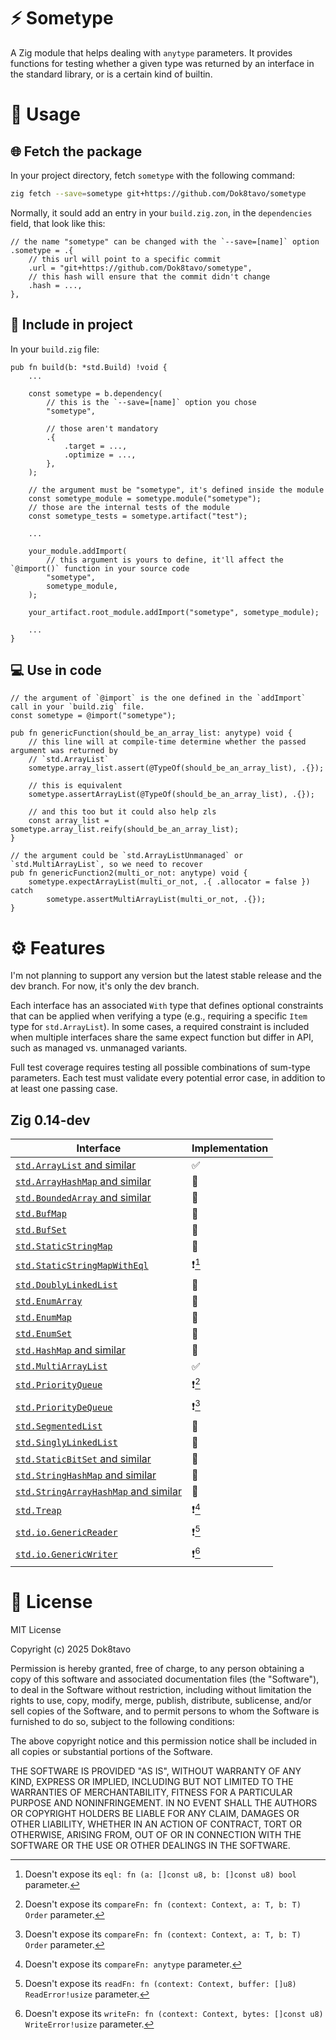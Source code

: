# ⚡ Sometype

A Zig module that helps dealing with `anytype` parameters. It provides functions for testing 
whether a given type was returned by an interface in the standard library, or is a certain kind of
builtin.

# 📝 Usage

## 🌐 Fetch the package

In your project directory, fetch `sometype` with the following command:

```sh
zig fetch --save=sometype git+https://github.com/Dok8tavo/sometype
```

Normally, it sould add an entry in your `build.zig.zon`, in the `dependencies` field, that look like this:

```zig
// the name "sometype" can be changed with the `--save=[name]` option
.sometype = .{
    // this url will point to a specific commit
    .url = "git+https://github.com/Dok8tavo/sometype",
    // this hash will ensure that the commit didn't change
    .hash = ...,
},
```

## 📁 Include in project

In your `build.zig` file:

```zig
pub fn build(b: *std.Build) !void {
    ...

    const sometype = b.dependency(
        // this is the `--save=[name]` option you chose
        "sometype",

        // those aren't mandatory
        .{
            .target = ...,
            .optimize = ...,
        },
    );

    // the argument must be "sometype", it's defined inside the module
    const sometype_module = sometype.module("sometype");
    // those are the internal tests of the module
    const sometype_tests = sometype.artifact("test");

    ...

    your_module.addImport(
        // this argument is yours to define, it'll affect the `@import()` function in your source code
        "sometype", 
        sometype_module,
    );

    your_artifact.root_module.addImport("sometype", sometype_module);

    ...
}
```

## 💻 Use in code

```zig
// the argument of `@import` is the one defined in the `addImport` call in your `build.zig` file.
const sometype = @import("sometype");

pub fn genericFunction(should_be_an_array_list: anytype) void {
    // this line will at compile-time determine whether the passed argument was returned by
    // `std.ArrayList`
    sometype.array_list.assert(@TypeOf(should_be_an_array_list), .{});

    // this is equivalent
    sometype.assertArrayList(@TypeOf(should_be_an_array_list), .{});

    // and this too but it could also help zls
    const array_list = sometype.array_list.reify(should_be_an_array_list);
}

// the argument could be `std.ArrayListUnmanaged` or `std.MultiArrayList`, so we need to recover
pub fn genericFunction2(multi_or_not: anytype) void {
    sometype.expectArrayList(multi_or_not, .{ .allocator = false }) catch
        sometype.assertMultiArrayList(multi_or_not, .{});
}
```

# ⚙️ Features

I'm not planning to support any version but the latest stable release and the dev branch. For now,
it's only the dev branch.

Each interface has an associated `With` type that defines optional constraints that can be applied
when verifying a type (e.g., requiring a specific `Item` type for `std.ArrayList`). In some cases, a
required constraint is included when multiple interfaces share the same expect function but differ
in API, such as managed vs. unmanaged variants.

Full test coverage requires testing all possible combinations of sum-type parameters. Each test must validate every potential error case, in addition to at least one passing case.

## Zig 0.14-dev

| Interface                                                                                                                    | Implementation |
|------------------------------------------------------------------------------------------------------------------------------|----------------|
| [`std.ArrayList` and similar](https://ziglang.org/documentation/master/std/#std.array_list)                                  | ✅              |
| [`std.ArrayHashMap` and similar](https://ziglang.org/documentation/master/std/#std.array_hash_map.ArrayHashMapWithAllocator) | 🚫             |
| [`std.BoundedArray` and similar](https://ziglang.org/documentation/master/std/#std.bounded_array)                            | 🚫             |
| [`std.BufMap`](https://ziglang.org/documentation/master/std/#std.buf_map.BufMap)                                             | 🚫             |
| [`std.BufSet`](https://ziglang.org/documentation/master/std/#std.buf_set.BufSet)                                             | 🚫             |
| [`std.StaticStringMap`](https://ziglang.org/documentation/master/std/#std.static_string_map.StaticStringMap)                 | 🚫             |
| [`std.StaticStringMapWithEql`](https://ziglang.org/documentation/master/std/#std.static_string_map.StaticStringMapWithEql)   | ❗[^1]          |
| [`std.DoublyLinkedList`](https://ziglang.org/documentation/master/std/#std.linked_list.DoublyLinkedList)                     | 🚫             |
| [`std.EnumArray`](https://ziglang.org/documentation/master/std/#std.enums.EnumArray)                                         | 🚫             |
| [`std.EnumMap`](https://ziglang.org/documentation/master/std/#std.enums.EnumMap)                                             | 🚫             |
| [`std.EnumSet`](https://ziglang.org/documentation/master/std/#std.enums.EnumSet)                                             | 🚫             |
| [`std.HashMap` and similar](https://ziglang.org/documentation/master/std/#std.hash_map.HashMap)                              | 🚫             |
| [`std.MultiArrayList`](https://ziglang.org/documentation/master/std/#std.multi_array_list.MultiArrayList)                    | ✅              |
| [`std.PriorityQueue`](https://ziglang.org/documentation/master/std/#std.priority_queue.PriorityQueue)                        | ❗[^2]          |
| [`std.PriorityDeQueue`](https://ziglang.org/documentation/master/std/#std.priority_dequeue.PriorityDequeue)                  | ❗[^2]          |
| [`std.SegmentedList`](https://ziglang.org/documentation/master/std/#std.segmented_list.SegmentedList)                        | 🚫             |
| [`std.SinglyLinkedList`](https://ziglang.org/documentation/master/std/#std.linked_list.SinglyLinkedList)                     | 🚫             |
| [`std.StaticBitSet` and similar](https://ziglang.org/documentation/master/std/#std.bit_set)                                  | 🚫             |
| [`std.StringHashMap` and similar](https://ziglang.org/documentation/master/std/#std.hash_map.StringHashMap)                  | 🚫             |
| [`std.StringArrayHashMap` and similar](https://ziglang.org/documentation/master/std/#std.array_hash_map.StringArrayHashMap)  | 🚫             |
| [`std.Treap`](https://ziglang.org/documentation/master/std/#std.treap.Treap)                                                 | ❗[^3]          |
| [`std.io.GenericReader`](https://ziglang.org/documentation/master/std/#std.io.GenericReader)                                 | ❗[^4]          |
| [`std.io.GenericWriter`](https://ziglang.org/documentation/master/std/#std.io.GenericWriter)                                 | ❗[^5]          |

[^1]: Doesn't expose its `eql: fn (a: []const u8, b: []const u8) bool` parameter.
[^2]: Doesn't expose its `compareFn: fn (context: Context, a: T, b: T) Order` parameter.
[^3]: Doesn't expose its `compareFn: anytype` parameter.
[^4]: Doesn't expose its `readFn: fn (context: Context, buffer: []u8) ReadError!usize` parameter.
[^5]: Doesn't expose its `writeFn: fn (context: Context, bytes: []const u8) WriteError!usize` parameter.


# 📃 License

MIT License

Copyright (c) 2025 Dok8tavo

Permission is hereby granted, free of charge, to any person obtaining a copy
of this software and associated documentation files (the "Software"), to deal
in the Software without restriction, including without limitation the rights
to use, copy, modify, merge, publish, distribute, sublicense, and/or sell
copies of the Software, and to permit persons to whom the Software is
furnished to do so, subject to the following conditions:

The above copyright notice and this permission notice shall be included in all
copies or substantial portions of the Software.

THE SOFTWARE IS PROVIDED "AS IS", WITHOUT WARRANTY OF ANY KIND, EXPRESS OR
IMPLIED, INCLUDING BUT NOT LIMITED TO THE WARRANTIES OF MERCHANTABILITY,
FITNESS FOR A PARTICULAR PURPOSE AND NONINFRINGEMENT. IN NO EVENT SHALL THE
AUTHORS OR COPYRIGHT HOLDERS BE LIABLE FOR ANY CLAIM, DAMAGES OR OTHER
LIABILITY, WHETHER IN AN ACTION OF CONTRACT, TORT OR OTHERWISE, ARISING FROM,
OUT OF OR IN CONNECTION WITH THE SOFTWARE OR THE USE OR OTHER DEALINGS IN THE
SOFTWARE.
